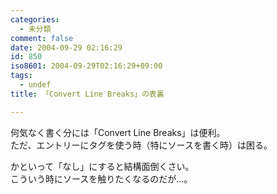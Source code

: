 ```yaml
---
categories:
  - 未分類
comment: false
date: 2004-09-29 02:16:29
id: 850
iso8601: 2004-09-29T02:16:29+09:00
tags:
  - undef
title: 「Convert Line Breaks」の表裏

---
```


<div class="entry-body">
                                 <p>何気なく書く分には「Convert Line Breaks」は便利。<br />
ただ、エントリーにタグを使う時（特にソースを書く時）は困る。</p>

<p>かといって「なし」にすると結構面倒くさい。<br />
こういう時にソースを触りたくなるのだが…。</p>
                              </div>    	